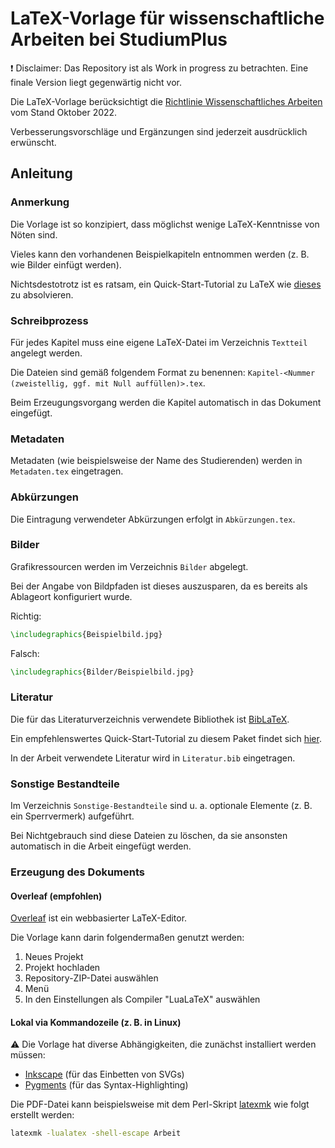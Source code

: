 # LaTeX-Vorlage für wissenschaftliche Arbeiten bei StudiumPlus
:exclamation: Disclaimer: Das Repository ist als Work in progress zu betrachten.
Eine finale Version liegt gegenwärtig nicht vor.

Die LaTeX-Vorlage berücksichtigt die [Richtlinie Wissenschaftliches Arbeiten](https://studiumplus.de/wp-content/uploads/2022/12/Richtlinie_Wiss-Arbeiten.pdf) vom Stand Oktober 2022.

Verbesserungsvorschläge und Ergänzungen sind jederzeit ausdrücklich erwünscht.

## Anleitung
### Anmerkung
Die Vorlage ist so konzipiert, dass möglichst wenige LaTeX-Kenntnisse von Nöten sind.

Vieles kann den vorhandenen Beispielkapiteln entnommen werden (z. B. wie Bilder einfügt werden).

Nichtsdestotrotz ist es ratsam, ein Quick-Start-Tutorial zu LaTeX wie [dieses](https://www.overleaf.com/learn/latex/Learn_LaTeX_in_30_minutes) zu absolvieren.

### Schreibprozess
Für jedes Kapitel muss eine eigene LaTeX-Datei im Verzeichnis `Textteil` angelegt werden.

Die Dateien sind gemäß folgendem Format zu benennen: `Kapitel-<Nummer (zweistellig, ggf. mit Null auffüllen)>.tex`.

Beim Erzeugungsvorgang werden die Kapitel automatisch in das Dokument eingefügt.

### Metadaten
Metadaten (wie beispielsweise der Name des Studierenden) werden in `Metadaten.tex` eingetragen.

### Abkürzungen
Die Eintragung verwendeter Abkürzungen erfolgt in `Abkürzungen.tex`.

### Bilder
Grafikressourcen werden im Verzeichnis `Bilder` abgelegt.

Bei der Angabe von Bildpfaden ist dieses auszusparen, da es bereits als Ablageort konfiguriert wurde.

Richtig:
```latex
\includegraphics{Beispielbild.jpg}
```

Falsch:
```latex
\includegraphics{Bilder/Beispielbild.jpg}
```

### Literatur
Die für das Literaturverzeichnis verwendete Bibliothek ist [BibLaTeX](https://ctan.org/pkg/biblatex?lang=en).

Ein empfehlenswertes Quick-Start-Tutorial zu diesem Paket findet sich [hier](https://en.wikibooks.org/wiki/LaTeX/Bibliographies_with_biblatex_and_biber).

In der Arbeit verwendete Literatur wird in `Literatur.bib` eingetragen.

### Sonstige Bestandteile
Im Verzeichnis `Sonstige-Bestandteile` sind u. a. optionale Elemente (z. B. ein Sperrvermerk) aufgeführt.

Bei Nichtgebrauch sind diese Dateien zu löschen, da sie ansonsten automatisch in die Arbeit eingefügt werden.

### Erzeugung des Dokuments
#### Overleaf (empfohlen)
[Overleaf](https://www.overleaf.com/) ist ein webbasierter LaTeX-Editor.

Die Vorlage kann darin folgendermaßen genutzt werden:

1. Neues Projekt
2. Projekt hochladen
3. Repository-ZIP-Datei auswählen
4. Menü
5. In den Einstellungen als Compiler "LuaLaTeX" auswählen

#### Lokal via Kommandozeile (z. B. in Linux)
:warning: Die Vorlage hat diverse Abhängigkeiten, die zunächst installiert werden müssen:
- [Inkscape](https://inkscape.org/) (für das Einbetten von SVGs)
- [Pygments](https://pygments.org/) (für das Syntax-Highlighting)

Die PDF-Datei kann beispielsweise mit dem Perl-Skript [latexmk](https://ctan.org/pkg/latexmk/?lang=en) wie folgt erstellt werden:
```bash
latexmk -lualatex -shell-escape Arbeit
```
